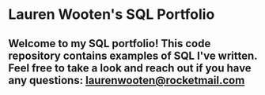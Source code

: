 # Lauren Wooten's SQL Portfolio

## Welcome to my SQL portfolio! This code repository contains examples of SQL I've written. Feel free to take a look and reach out if you have any questions: laurenwooten@rocketmail.com
